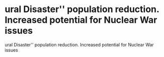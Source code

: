# ural Disaster'' population reduction. Increased potential for Nuclear War issues

ural Disaster'' population reduction. Increased potential for Nuclear War issues